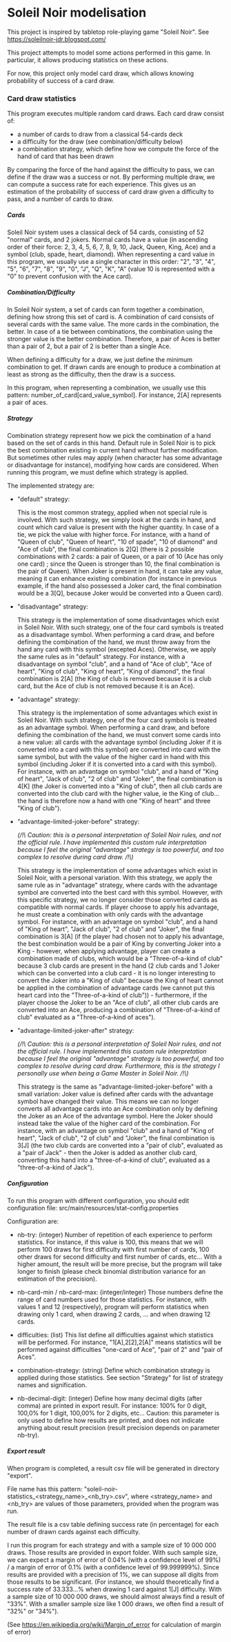 # Soleil Noir modelisation

This project is inspired by tabletop role-playing game "Soleil Noir". See https://soleilnoir-jdr.blogspot.com/

This project attempts to model some actions performed in this game. In particular, it allows producing statistics on
these actions.

For now, this project only model card draw, which allows knowing probability of success of a card draw.

### Card draw statistics

This program executes multiple random card draws. Each card draw consist of:

- a number of cards to draw from a classical 54-cards deck
- a difficulty for the draw (see combination/difficulty below)
- a combination strategy, which define how we compute the force of the hand of card that has been drawn

By comparing the force of the hand against the difficulty to pass, we can define if the draw was a success or not. By
performing multiple draw, we can compute a success rate for each experience. This gives us an estimation of the
probability of success of card draw given a difficulty to pass, and a number of cards to draw.

##### Cards

Soleil Noir system uses a classical deck of 54 cards, consisting of 52 "normal" cards, and 2 jokers. Normal cards have a
value (in ascending order of their force: 2, 3, 4, 5, 6, 7, 8, 9, 10, Jack, Queen, King, Ace) and a symbol (club, spade,
heart, diamond). When representing a card value in this program, we usually use a single character in this order:
"2", "3", "4", "5", "6", "7", "8", "9", "0", "J", "Q", "K", "A" (value 10 is represented with a "0" to prevent confusion
with the Ace card).

##### Combination/Difficulty

In Soleil Noir system, a set of cards can form together a combination, defining how strong this set of card is. A
combination of card consists of several cards with the same value. The more cards in the combination, the better. In
case of a tie between combinations, the combination using the stronger value is the better combination. Therefore, a
pair of Aces is better than a pair of 2, but a pair of 2 is better than a single Ace.

When defining a difficulty for a draw, we just define the minimum combination to get. If drawn cards are enough to
produce a combination at least as strong as the difficulty, then the draw is a success.

In this program, when representing a combination, we usually use this pattern: number_of_card[card_value_symbol]. For
instance, 2[A] represents a pair of aces.

##### Strategy

Combination strategy represent how we pick the combination of a hand based on the set of cards in this hand. Default
rule in Soleil Noir is to pick the best combination existing in current hand without further modification. But sometimes
other rules may apply (when character has some advantage or disadvantage for instance), modifying how cards are
considered. When running this program, we must define which strategy is applied.

The implemented strategy are:

- "default" strategy:

  This is the most common strategy, applied when not special rule is involved. With such strategy, we simply look at the
  cards in hand, and count which card value is present with the higher quantity. In case of a tie, we pick the value
  with higher force. For instance, with a hand of "Queen of club", "Queen of heart", "10 of spade", "10 of diamond" and
  "Ace of club", the final combination is 2[Q] (there is 2 possible combinations with 2 cards: a pair of Queen, or a
  pair of 10 (Ace has only one card) ; since the Queen is stronger than 10, the final combination is the pair of Queen).
  When Joker is present in hand, it can take any value, meaning it can enhance existing combination (for instance in
  previous example, if the hand also possessed a Joker card, the final combination would be a 3[Q], because Joker would
  be converted into a Queen card).

- "disadvantage" strategy:

  This strategy is the implementation of some disadvantages which exist in Soleil Noir. With such strategy, one of the
  four card symbols is treated as a disadvantage symbol. When performing a card draw, and before defining the
  combination of the hand, we must throw away from the hand any card with this symbol (excepted Aces). Otherwise, we
  apply the same rules as in "default" strategy. For instance, with a disadvantage on symbol "club", and a hand of "Ace
  of club", "Ace of heart", "King of club", "King of heart", "King of diamond", the final combination is 2[A] (the King
  of club is removed because it is a club card, but the Ace of club is not removed because it is an Ace).

- "advantage" strategy:

  This strategy is the implementation of some advantages which exist in Soleil Noir. With such strategy, one of the four
  card symbols is treated as an advantage symbol. When performing a card draw, and before defining the combination of
  the hand, we must convert some cards into a new value: all cards with the advantage symbol (including Joker if it is
  converted into a card with this symbol) are converted into card with the same symbol, but with the value of the higher
  card in hand with this symbol (including Joker if it is converted into a card with this symbol). For instance, with an
  advantage on symbol "club", and a hand of "King of heart", "Jack of club", "2 of club" and "Joker", the final
  combination is 4[K] (the Joker is converted into a "King of club", then all club cards are converted into the club
  card with the higher value, ie the King of club... the hand is therefore now a hand with one "King of heart" and
  three "King of club").

- "advantage-limited-joker-before" strategy:

  *(/!\ Caution: this is a personal interpretation of Soleil Noir rules, and not the official rule. I have implemented
  this custom rule interpretation because I feel the original "advantage" strategy is too powerful, and too complex to
  resolve during card draw. /!\\)*

  This strategy is the implementation of some advantages which exist in Soleil Noir, with a personal variation. With
  this strategy, we apply the same rule as in "advantage" strategy, where cards with the advantage symbol are converted
  into the best card with this symbol. However, with this specific strategy, we no longer consider those converted cards
  as compatible with normal cards. If player choose to apply his advantage, he must create a combination with only cards
  with the advantage symbol. For instance, with an advantage on symbol "club", and a hand of "King of heart", "Jack of
  club", "2 of club" and "Joker", the final combination is 3[A] (if the player had chosen not to apply his advantage,
  the best combination would be a pair of King by converting Joker into a King - however, when applying advantage,
  player can create a combination made of clubs, which would be a "Three-of-a-kind of club" because 3 club cards are
  present in the hand (2 club cards and 1 Joker which can be converted into a club card - it is no longer interesting to
  convert the Joker into a "King of club" because the King of heart cannot be applied in the combination of advantage
  cards (we cannot put this heart card into the "Three-of-a-kind of club")) - furthermore, if the player choose the
  Joker to be an "Ace of club", all other club cards are converted into an Ace, producing a combination of
  "Three-of-a-kind of club" evaluated as a "Three-of-a-kind of aces").

- "advantage-limited-joker-after" strategy:

  *(/!\ Caution: this is a personal interpretation of Soleil Noir rules, and not the official rule. I have implemented
  this custom rule interpretation because I feel the original "advantage" strategy is too powerful, and too complex to
  resolve during card draw. Furthermore, this is the strategy I personally use when being a Game Master in Soleil Noir.
  /!\\)*

  This strategy is the same as "advantage-limited-joker-before" with a small variation: Joker value is defined after
  cards with the advantage symbol have changed their value. This means we can no longer converts all advantage cards
  into an Ace combination only by defining the Joker as an Ace of the advantage symbol. Here the Joker should instead
  take the value of the higher card of the combination. For instance, with an advantage on symbol "club" and a hand of
  "King of heart", "Jack of club", "2 of club" and "Joker", the final combination is 3[J] (the two club cards are
  converted into a "pair of club", evaluated as a "pair of Jack" - then the Joker is added as another club card,
  converting this hand into a "three-of-a-kind of club", evaluated as a "three-of-a-kind of Jack").

##### Configuration

To run this program with different configuration, you should edit configuration file:
src/main/resources/stat-config.properties

Configuration are:

- nb-try: (integer) Number of repetition of each experience to perform statistics. For instance, if this value is 100,
  this means that we will perform 100 draws for first difficulty with first number of cards, 100 other draws for second
  difficulty and first number of cards, etc... With a higher amount, the result will be more precise, but the program
  will take longer to finish (please check binomial distribution variance for an estimation of the precision).

- nb-card-min / nb-card-max: (integer/integer) Those numbers define the range of card numbers used for those statistics.
  For instance, with values 1 and 12 (respectively), program will perform statistics when drawing only 1 card, when
  drawing 2 cards, ... and when drawing 12 cards.

- difficulties: (list<string>) This list define all difficulties against which statistics will be performed. For
  instance, "1[A],2[2],2[A]" means statistics will be performed against difficulties "one-card of Ace", "pair of 2"
  and "pair of Aces".

- combination-strategy: (string) Define which combination strategy is applied during those statistics. See section
  "Strategy" for list of strategy names and signification.

- nb-decimal-digit: (integer) Define how many decimal digits (after comma) are printed in export result. For instance:
  100% for 0 digit, 100,0% for 1 digit, 100,00% for 2 digits, etc... Caution: this parameter is only used to define how
  results are printed, and does not indicate anything about result precision (result precision depends on parameter
  nb-try).

##### Export result

When program is completed, a result csv file will be generated in directory "export".

File name has this pattern: "soleil-noir-statistics_<strategy_name>_<nb_try>.csv", where <strategy_name> and <nb_try>
are values of those parameters, provided when the program was run.

The result file is a csv table defining success rate (in percentage) for each number of drawn cards against each
difficulty.

I run this program for each strategy and with a sample size of 10 000 000 draws. Those results are provided in export
folder. With such sample size, we can expect a margin of error of 0.04% (with a confidence level of 99%) / a margin of
error of 0.1% (with a confidence level of 99.999999%). Since results are provided with a precision of 1%, we can suppose
all digits from those results to be significant. (For instance, we should theoretically find a success rate of
33.333...% when drawing 1 card against 1[J] difficulty. With a sample size of 10 000 000 draws, we should almost always
find a result of "33%". With a smaller sample size like 1 000 draws, we often find a result of "32%" or "34%").

(See https://en.wikipedia.org/wiki/Margin_of_error for calculation of margin of error)